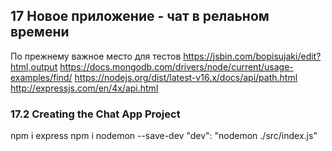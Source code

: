 ## 17 Новое приложение - чат в релаьном времени

По прежнему важное место для тестов 
https://jsbin.com/bopisujaki/edit?html,output
https://docs.mongodb.com/drivers/node/current/usage-examples/find/
https://nodejs.org/dist/latest-v16.x/docs/api/path.html
http://expressjs.com/en/4x/api.html

### 17.2 Creating the Chat App Project
npm i express
npm i nodemon --save-dev
"dev": "nodemon ./src/index.js"